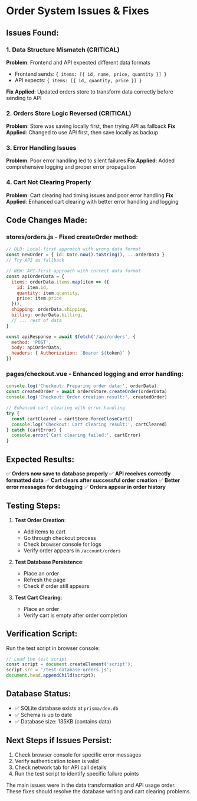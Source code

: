 # Order System Issues & Fixes

## Issues Found:

### 1. **Data Structure Mismatch (CRITICAL)**
**Problem**: Frontend and API expected different data formats
- Frontend sends: `{ items: [{ id, name, price, quantity }] }`
- API expects: `{ items: [{ id, quantity, price }] }`

**Fix Applied**: Updated orders store to transform data correctly before sending to API

### 2. **Orders Store Logic Reversed (CRITICAL)**
**Problem**: Store was saving locally first, then trying API as fallback
**Fix Applied**: Changed to use API first, then save locally as backup

### 3. **Error Handling Issues**
**Problem**: Poor error handling led to silent failures
**Fix Applied**: Added comprehensive logging and proper error propagation

### 4. **Cart Not Clearing Properly**
**Problem**: Cart clearing had timing issues and poor error handling
**Fix Applied**: Enhanced cart clearing with better error handling and logging

## Code Changes Made:

### stores/orders.js - Fixed createOrder method:
```javascript
// OLD: Local-first approach with wrong data format
const newOrder = { id: Date.now().toString(), ...orderData }
// Try API as fallback

// NEW: API-first approach with correct data format
const apiOrderData = {
  items: orderData.items.map(item => ({
    id: item.id,
    quantity: item.quantity, 
    price: item.price
  })),
  shipping: orderData.shipping,
  billing: orderData.billing,
  // ... rest of data
}

const apiResponse = await $fetch('/api/orders', {
  method: 'POST',
  body: apiOrderData,
  headers: { Authorization: `Bearer ${token}` }
})
```

### pages/checkout.vue - Enhanced logging and error handling:
```javascript
console.log('Checkout: Preparing order data:', orderData)
const createdOrder = await ordersStore.createOrder(orderData)
console.log('Checkout: Order creation result:', createdOrder)

// Enhanced cart clearing with error handling
try {
  const cartCleared = cartStore.forceCloseCart()
  console.log('Checkout: Cart clearing result:', cartCleared)
} catch (cartError) {
  console.error('Cart clearing failed:', cartError)
}
```

## Expected Results:

✅ **Orders now save to database properly**
✅ **API receives correctly formatted data**
✅ **Cart clears after successful order creation**
✅ **Better error messages for debugging**
✅ **Orders appear in order history**

## Testing Steps:

1. **Test Order Creation**:
   - Add items to cart
   - Go through checkout process
   - Check browser console for logs
   - Verify order appears in `/account/orders`

2. **Test Database Persistence**:
   - Place an order
   - Refresh the page
   - Check if order still appears

3. **Test Cart Clearing**:
   - Place an order
   - Verify cart is empty after order completion

## Verification Script:

Run the test script in browser console:
```javascript
// Load the test script
const script = document.createElement('script');
script.src = '/test-database-orders.js';
document.head.appendChild(script);
```

## Database Status:
- ✅ SQLite database exists at `prisma/dev.db`
- ✅ Schema is up to date
- ✅ Database size: 135KB (contains data)

## Next Steps if Issues Persist:

1. Check browser console for specific error messages
2. Verify authentication token is valid
3. Check network tab for API call details
4. Run the test script to identify specific failure points

The main issues were in the data transformation and API usage order. These fixes should resolve the database writing and cart clearing problems.
